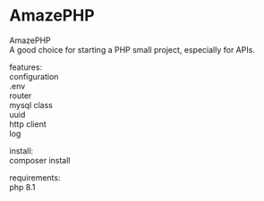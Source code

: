 # AmazePHP
AmazePHP  
A good choice for starting a PHP small project, especially for APIs.   


features:  
configuration  
.env  
router    
mysql class  
uuid  
http client  
log   


install:    
 composer install  

 requirements:  
 php 8.1  